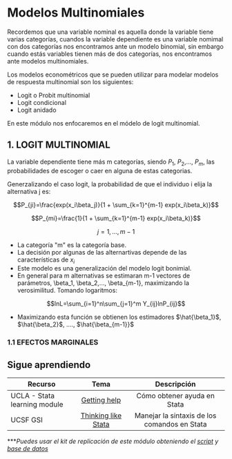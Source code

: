 # Modelos Multinomiales


Recordemos que una variable nominal es aquella donde la variable tiene varias categorías, cuandos la variable dependiente es una variable nomimal con dos categorías nos encontramos ante un modelo binomial, sin embargo cuando estás variables tienen más de dos categorías, nos encontramos ante modelos multinomiales.

Los  modelos econométricos que se pueden utilizar para modelar modelos de respuesta multinomial son los siguientes:

- Logit o Probit multinomial
- Logit condicional
- Logit anidado

En este módulo nos enfocaremos en el módelo de logit multinomial. 


## 1.  LOGIT MULTINOMIAL

La variable dependiente tiene más  m  categorías, siendo $P_1$, $P_2$,..., $P_m$, las probabilidades de escoger o caer en alguna de estas categorias.

Generzalizando el caso logit, la probabilidad de que el individuo i elija la alternativa j es:


$$P_{ji}=\frac{exp(x_i\beta_j)}{1 + \sum_{k=1}^{m-1} exp(x_i\beta_k)}$$


$$P_{mi}=\frac{1}{1 + \sum_{k=1}^{m-1} exp(x_i\beta_k)}$$

$$j = 1, ..., m-1$$

- La categoría "m" es la categoría base.
- La decisión por algunas de las alternartivas depende de las características de $x_i$
- Este modelo es una generalización del modelo logit bonimial.
- En general para m alternativas se estimaran m-1 vectores de parámetros, \beta_1, \beta_2,..., \beta_{m-1}, maximizando la verosimilitud. Tomando logaritmos:

$$lnL=\sum_{i=1}^n\sum_{j=1}^m Y_{ij}lnP_{ij}$$

- Maximizando esta función se obtienen los estimadores $\hat{\beta_1}$, $\hat{\beta_2}$, ...., $\hat{\beta_{m-1}}$


### 1.1 EFECTOS MARGINALES






## Sigue aprendiendo
| Recurso  | Tema | Descripción |
| ------------- |:-------------:|:-------------:|
| UCLA - Stata learning module  | [Getting help](https://stats.oarc.ucla.edu/stata/modules/getting-help-using-stata/ "Getting help") | Cómo obtener ayuda en Stata  |
| UCSF GSI  | [Thinking like Stata](https://www.youtube.com/watch?v=jTtIREfhyEY&t=108s&ab_channel=UCSFGSI "Thinking like Stata") | Manejar la sintaxis de los comandos en Stata  |


****Puedes usar el kit de replicación de este módulo obteniendo el [script](https://github.com/Gladys91/Proyecto_STATA/tree/main/_An%C3%A1lisis/Scripts/Conceptos%20b%C3%A1sicos "script") y [base de datos](https://github.com/Gladys91/Proyecto_STATA/tree/main/_An%C3%A1lisis/Data "base de datos")* 
